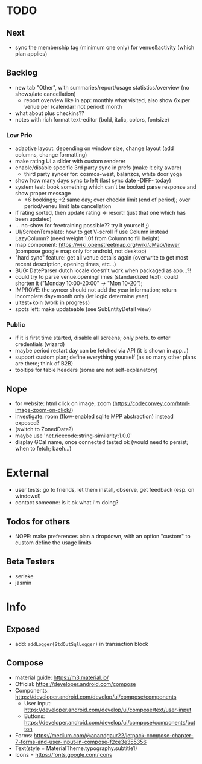 # TODO

## Next

* sync the membership tag (minimum one only) for venue&activity (which plan applies)

## Backlog

* new tab "Other", with summaries/report/usage statistics/overview (no shows/late cancellation)
    * report overview like in app: monthly what visited, also show 6x per venue per (calendar! not period) month
* what about plus checkins??
* notes with rich format text-editor (bold, italic, colors, fontsize)

### Low Prio

* adaptive layout: depending on window size, change layout (add columns, change formatting)
* make rating UI a slider with custom renderer
* enable/disable specific 3rd party sync in prefs (make it city aware)
    * third party syncer for: cosmos-west, balanzcs, white door yoga
* show how many days sync to left (last sync date -DIFF- today)
* system test: book something which can't be booked parse response and show proper message
    * +6 bookings; +2 same day; over checkin limit (end of period); over period/veneu limit late cancellation
* if rating sorted, then update rating => resort! (just that one which has been updated)
* ... no-show for freetraining possible?? try it yourself ;)
* UI/ScreenTemplate: how to get V-scroll if use Column instead LazyColumn? (need weight 1.0f from Column to fill height)
* map component: https://wiki.openstreetmap.org/wiki/JMapViewer (compose google map only for android, not desktop)
* "hard sync" feature: get all venue details again (overwrite to get most recent description, opening times, etc...)
* BUG: DateParser dutch locale doesn't work when packaged as app...?!
* could try to parse venue.openingTimes (standardized text): could shorten it ("Monday 10:00-20:00" -> "Mon 10-20");
* IMPROVE: the syncer should not add the year information; return incomplete day+month only (let logic determine year)
* uitest+koin (work in progress)
* spots left: make updateable (see SubEntityDetail view)

### Public

* if it is first time started, disable all screens; only prefs. to enter credentials (wizard)
* maybe period restart day can be fetched via API (it is shown in app...)
* support custom plan; define everything yourself (as so many other plans are there; think of B2B)
* tooltips for table headers (some are not self-explanatory)

## Nope

* for website: html click on image, zoom (https://codeconvey.com/html-image-zoom-on-click/)
* investigate: room (flow-enabled sqlite MPP abstraction) instead exposed?
* (switch to ZonedDate?)
* maybe use 'net.ricecode:string-similarity:1.0.0'
* display GCal name, once connected tested ok (would need to persist; when to fetch; baeh...)

# External

* user tests: go to friends, let them install, observe, get feedback (esp. on windows!)
* contact someone: is it ok what i'm doing?

## Todos for others

* NOPE: make preferences plan a dropdown, with an option "custom" to custom define the usage limits

## Beta Testers

* serieke
* jasmin

# Info

## Exposed

* add: `addLogger(StdOutSqlLogger)` in transaction block

## Compose

* material guide: https://m3.material.io/
* Official: https://developer.android.com/compose
* Components: https://developer.android.com/develop/ui/compose/components
    * User Input: https://developer.android.com/develop/ui/compose/text/user-input
    * Buttons: https://developer.android.com/develop/ui/compose/components/button
* Forms: https://medium.com/@anandgaur22/jetpack-compose-chapter-7-forms-and-user-input-in-compose-f2ce3e355356
* Text(style = MaterialTheme.typography.subtitle1)
* Icons = https://fonts.google.com/icons
